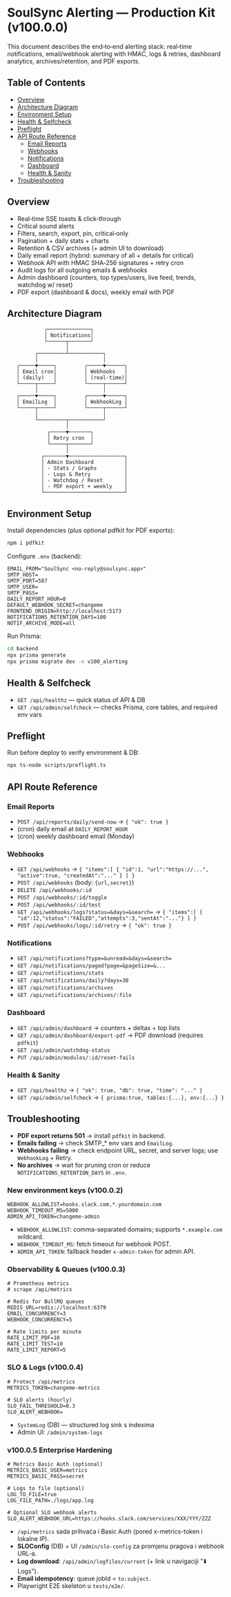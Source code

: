 # SoulSync Alerting — Production Kit (v100.0.0)

This document describes the end‑to‑end alerting stack: real‑time notifications, email/webhook alerting with HMAC, logs & retries, dashboard analytics, archives/retention, and PDF exports.

## Table of Contents
- [Overview](#overview)
- [Architecture Diagram](#architecture-diagram)
- [Environment Setup](#environment-setup)
- [Health & Selfcheck](#health--selfcheck)
- [Preflight](#preflight)
- [API Route Reference](#api-route-reference)
  - [Email Reports](#email-reports)
  - [Webhooks](#webhooks)
  - [Notifications](#notifications)
  - [Dashboard](#dashboard)
  - [Health & Sanity](#health--sanity)
- [Troubleshooting](#troubleshooting)

## Overview
- Real‑time SSE toasts & click‑through
- Critical sound alerts
- Filters, search, export, pin, critical‑only
- Pagination + daily stats + charts
- Retention & CSV archives (+ admin UI to download)
- Daily email report (hybrid: summary of all + details for critical)
- Webhook API with HMAC SHA‑256 signatures + retry cron
- Audit logs for all outgoing emails & webhooks
- Admin dashboard (counters, top types/users, live feed, trends, watchdog w/ reset)
- PDF export (dashboard & docs), weekly email with PDF

## Architecture Diagram
```
            ┌──────────────┐
            │ Notifications│
            └──────┬───────┘
                   │
         ┌─────────┴───────────┐
         │                     │
   ┌─────▼─────┐         ┌─────▼──────┐
   │ Email cron│         │ Webhooks   │
   │ (daily)   │         │ (real-time)│
   └─────┬─────┘         └─────┬──────┘
         │                     │
   ┌─────▼─────┐         ┌─────▼──────┐
   │ EmailLog  │         │ WebhookLog │
   └─────┬─────┘         └─────┬──────┘
         │                     │
         └─────────┬───────────┘
                   │
             ┌─────▼───────┐
             │ Retry cron  │
             └─────┬───────┘
                   │
           ┌───────▼──────────────────┐
           │ Admin Dashboard          │
           │ - Stats / Graphs         │
           │ - Logs & Retry           │
           │ - Watchdog / Reset       │
           │ - PDF export + weekly    │
           └──────────────────────────┘
```

## Environment Setup
Install dependencies (plus optional pdfkit for PDF exports):
```bash
npm i pdfkit
```
Configure `.env` (backend):
```env
EMAIL_FROM="SoulSync <no-reply@soulsync.app>"
SMTP_HOST=
SMTP_PORT=587
SMTP_USER=
SMTP_PASS=
DAILY_REPORT_HOUR=8
DEFAULT_WEBHOOK_SECRET=changeme
FRONTEND_ORIGIN=http://localhost:5173
NOTIFICATIONS_RETENTION_DAYS=180
NOTIF_ARCHIVE_MODE=all
```
Run Prisma:
```bash
cd backend
npx prisma generate
npx prisma migrate dev -n v100_alerting
```

## Health & Selfcheck
- `GET /api/healthz` — quick status of API & DB
- `GET /api/admin/selfcheck` — checks Prisma, core tables, and required env vars

## Preflight
Run before deploy to verify environment & DB:
```bash
npx ts-node scripts/preflight.ts
```

## API Route Reference

### Email Reports
- `POST /api/reports/daily/send-now` → `{ "ok": true }`
- (cron) daily email at `DAILY_REPORT_HOUR`
- (cron) weekly dashboard email (Monday)

### Webhooks
- `GET /api/webhooks` → `{ "items":[ { "id":1, "url":"https://...", "active":true, "createdAt":"..." } ] }`
- `POST /api/webhooks` (body: `{url,secret}`)
- `DELETE /api/webhooks/:id`
- `POST /api/webhooks/:id/toggle`
- `POST /api/webhooks/:id/test`
- `GET /api/webhooks/logs?status=&days=&search=` → `{ "items":[ { "id":12,"status":"FAILED","attempts":3,"sentAt":"..."} ] }`
- `POST /api/webhooks/logs/:id/retry` → `{ "ok": true }`

### Notifications
- `GET /api/notifications?type=&unread=&days=&search=`
- `GET /api/notifications/paged?page=&pageSize=&...`
- `GET /api/notifications/stats`
- `GET /api/notifications/daily?days=30`
- `GET /api/notifications/archives`
- `GET /api/notifications/archives/:file`

### Dashboard
- `GET /api/admin/dashboard` → counters + deltas + top lists
- `GET /api/admin/dashboard/export-pdf` → PDF download (requires `pdfkit`)
- `GET /api/admin/watchdog-status`
- `PUT /api/admin/modules/:id/reset-fails`

### Health & Sanity
- `GET /api/healthz` → `{ "ok": true, "db": true, "time": "..." }`
- `GET /api/admin/selfcheck` → `{ prisma:true, tables:{...}, env:{...} }`

## Troubleshooting
- **PDF export returns 501** → install `pdfkit` in backend.
- **Emails failing** → check SMTP_* env vars and `EmailLog`.
- **Webhooks failing** → check endpoint URL, secret, and server logs; use `WebhookLog` + Retry.
- **No archives** → wait for pruning cron or reduce `NOTIFICATIONS_RETENTION_DAYS` in `.env`.

### New environment keys (v100.0.2)
```
WEBHOOK_ALLOWLIST=hooks.slack.com,*.yourdomain.com
WEBHOOK_TIMEOUT_MS=5000
ADMIN_API_TOKEN=changeme-admin
```

- `WEBHOOK_ALLOWLIST`: comma-separated domains; supports `*.example.com` wildcard.
- `WEBHOOK_TIMEOUT_MS`: fetch timeout for webhook POST.
- `ADMIN_API_TOKEN`: fallback header `x-admin-token` for admin API.


### Observability & Queues (v100.0.3)
```
# Prometheus metrics
# scrape /api/metrics

# Redis for BullMQ queues
REDIS_URL=redis://localhost:6379
EMAIL_CONCURRENCY=3
WEBHOOK_CONCURRENCY=5

# Rate limits per minute
RATE_LIMIT_PDF=10
RATE_LIMIT_TEST=10
RATE_LIMIT_REPORT=5
```


### SLO & Logs (v100.0.4)
```
# Protect /api/metrics
METRICS_TOKEN=changeme-metrics

# SLO alerts (hourly)
SLO_FAIL_THRESHOLD=0.3
SLO_ALERT_WEBHOOK=
```
- `SystemLog` (DB) — structured log sink s indexima
- Admin UI: `/admin/system-logs`


### v100.0.5 Enterprise Hardening
```
# Metrics Basic Auth (optional)
METRICS_BASIC_USER=metrics
METRICS_BASIC_PASS=secret

# Logs to file (optional)
LOG_TO_FILE=true
LOG_FILE_PATH=./logs/app.log

# Optional SLO webhook alerts
SLO_ALERT_WEBHOOK_URL=https://hooks.slack.com/services/XXX/YYY/ZZZ
```
- `/api/metrics` sada prihvaća i Basic Auth (pored x-metrics-token i lokalne IP).
- **SLOConfig** (DB) + UI `/admin/slo-config` za promjenu pragova i webhook URL‑a.
- **Log download**: `/api/admin/logfiles/current` (+ link u navigaciji "⬇️ Logs").
- **Email idempotency**: queue jobId = `to:subject`.
- Playwright E2E skeleton u `tests/e2e/`.
